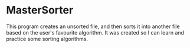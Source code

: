 MasterSorter
============

This program creates an unsorted file, and then sorts it into another file based on the user's favourite algorithm. It was created so I can learn and practice some sorting algorithms.
